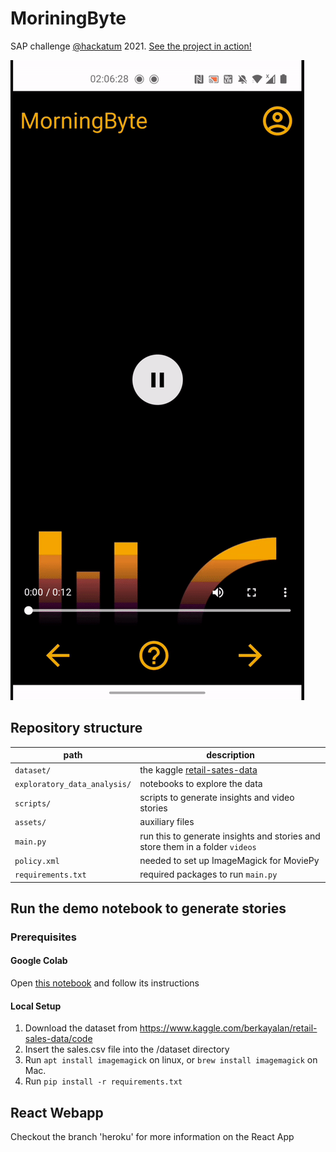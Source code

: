 # MoriningByte
SAP challenge [@hackatum](https://hack.tum.de) 2021.
[See the project in action!](https://animated-data-stories-1.herokuapp.com/)

![Gif of the webapp](assets/screen.gif)

## Repository structure
|path|description|
|---|-----------|
|`dataset/`|the kaggle  [retail-sates-data](https://www.kaggle.com/berkayalan/retail-sales-data)|
|`exploratory_data_analysis/`|notebooks to explore the data|
|`scripts/`|scripts to generate insights and video stories|
|`assets/`|auxiliary files|
|`main.py`|run this to generate insights and stories and store them in a folder `videos`|
|`policy.xml`|needed to set up ImageMagick for MoviePy|
|`requirements.txt`|required packages to run `main.py`|

## Run the demo notebook to generate stories
### Prerequisites
#### Google Colab
Open [this notebook](https://colab.research.google.com/drive/1y0k3lBn_F00UHA3SiNzIDMv5Ve6vZmpb?usp=sharing) and follow its instructions

#### Local Setup
1. Download the dataset from https://www.kaggle.com/berkayalan/retail-sales-data/code
2. Insert the sales.csv file into the /dataset directory
3. Run `apt install imagemagick` on linux, or `brew install imagemagick` on Mac.
4. Run `pip install -r requirements.txt`

## React Webapp 
Checkout the branch 'heroku' for more information on the React App
